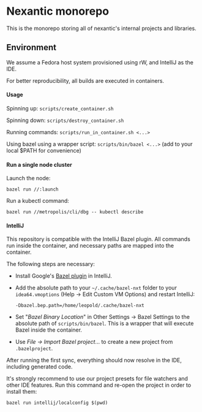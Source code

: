 # Nexantic monorepo

This is the monorepo storing all of nexantic's internal projects and libraries.

## Environment

We assume a Fedora host system provisioned using rW, and IntelliJ as the IDE.

For better reproducibility, all builds are executed in containers.

#### Usage

Spinning up: `scripts/create_container.sh` 

Spinning down: `scripts/destroy_container.sh` 

Running commands: `scripts/run_in_container.sh <...>`

Using bazel using a wrapper script: `scripts/bin/bazel <...>` (add to your local $PATH for convenience)

#### Run a single node cluster

Launch the node:

    bazel run //:launch
    
Run a kubectl command:

    bazel run //metropolis/cli/dbg -- kubectl describe
 
#### IntelliJ

This repository is compatible with the IntelliJ Bazel plugin. All commands run inside the container, and
necessary paths are mapped into the container.

The following steps are necessary:

- Install Google's [Bazel plugin](https://plugins.jetbrains.com/plugin/8609-bazel) in IntelliJ.

- Add the absolute path to your `~/.cache/bazel-nxt` folder to your `idea64.vmoptions` (Help → Edit Custom VM Options)
  and restart IntelliJ:

  `-Dbazel.bep.path=/home/leopold/.cache/bazel-nxt`
  
- Set "*Bazel Binary Location*" in Other Settings → Bazel Settings to the absolute path of `scripts/bin/bazel`.
  This is a wrapper that will execute Bazel inside the container.
  
- Use _File → Import Bazel project_... to create a new project from `.bazelproject`.

After running the first sync, everything should now resolve in the IDE, including generated code.

It's strongly recommend to use our project presets for file watchers and other IDE features. Run this command and
re-open the project in order to install them:

    bazel run intellij/localconfig $(pwd)
